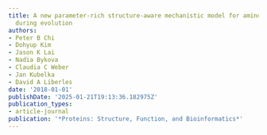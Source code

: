 ```yaml
---
title: A new parameter-rich structure-aware mechanistic model for amino acid substitution
  during evolution
authors:
- Peter B Chi
- Dohyup Kim
- Jason K Lai
- Nadia Bykova
- Claudia C Weber
- Jan Kubelka
- David A Liberles
date: '2018-01-01'
publishDate: '2025-01-21T19:13:36.182975Z'
publication_types:
- article-journal
publication: '*Proteins: Structure, Function, and Bioinformatics*'
---
```

